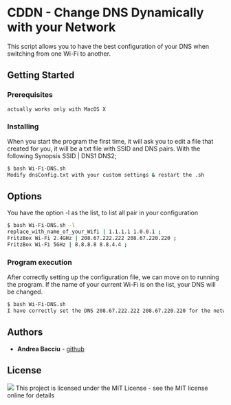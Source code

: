 # CDDN - Change DNS Dynamically with your Network

This script allows you to have the best configuration of your DNS when switching from one Wi-Fi to another.
## Getting Started

### Prerequisites
```
actually works only with MacOS X
```

### Installing
When you start the program the first time, it will ask you to edit a file that created for you, it will be a txt file with SSID and DNS pairs.
With the following Synopsis
SSID | DNS1 DNS2;
```sh
$ bash Wi-Fi-DNS.sh
Modify dnsConfig.txt with your custom settings & restart the .sh
```
## Options
You have the option -l as the list, to list all pair in your configuration
```sh
$ bash Wi-Fi-DNS.sh -l
replace_with_name_of_your_Wifi | 1.1.1.1 1.0.0.1 ;
FritzBox Wi-Fi 2.4GHz | 208.67.222.222 208.67.220.220 ;
FritzBox Wi-Fi 5GHz | 8.8.8.8 8.8.4.4 ;
```


### Program execution

After correctly setting up the configuration file, we can move on to running the program.
If the name of your current Wi-Fi is on the list, your DNS will be changed.
```sh
$ bash Wi-Fi-DNS.sh
I have correctly set the DNS 208.67.222.222 208.67.220.220 for the network with the SSID FritzBox Wi-Fi 2.4GHz
```

## Authors

* **Andrea Bacciu**  - [github](https://github.com/andreabac3)

## License
[![](https://img.shields.io/npm/l/unique-names-generator.svg)](https://github.com/andreasonny83/unique-names-generator/blob/master/LICENSE)
This project is licensed under the MIT License - see the MIT license online for details



